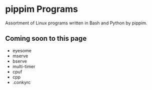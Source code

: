 # pippim Programs

Assortment of Linux programs written in Bash and Python by pippim.

## Coming soon to this page

- eyesome
- mserve
- bserve
- multi-timer
- cpuf
- cpp
- .conkyrc

